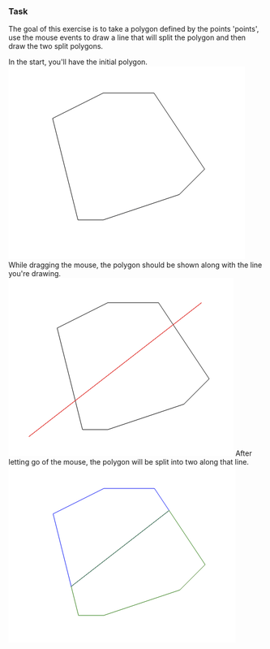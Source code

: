 ### Task

The goal of this exercise is to take a polygon defined by the points 'points', use the mouse events to draw a line that will split the polygon and then draw the two split polygons.

In the start, you'll have the initial polygon.
![start](start.png)
While dragging the mouse, the polygon should be shown along with the line you're drawing.![mousemove](mouseMove.png)
After letting go of the mouse, the polygon will be split into two along that line. ![mouseup](mouseUp.png)
